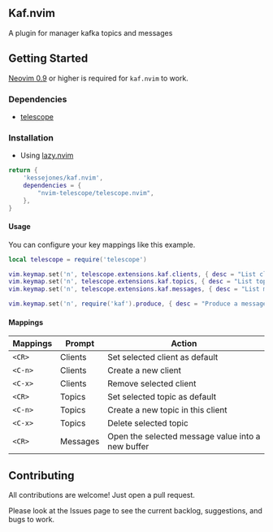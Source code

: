## Kaf.nvim

A plugin for manager kafka topics and messages

## Getting Started

[Neovim 0.9](https://github.com/neovim/neovim/releases/tag/v0.9.5) or higher is required for `kaf.nvim` to work.

### Dependencies

- [telescope](https://github.com/nvim-telescope/telescope.nvim)

### Installation

- Using [lazy.nvim](https://github.com/folke/lazy.nvim)

```lua
return {
    'kessejones/kaf.nvim',
    dependencies = {
        "nvim-telescope/telescope.nvim",
    },
}

```

#### Usage

You can configure your key mappings like this example.

```lua
local telescope = require('telescope')

vim.keymap.set('n', telescope.extensions.kaf.clients, { desc = "List clients entries" })
vim.keymap.set('n', telescope.extensions.kaf.topics, { desc = "List topics from selected client" })
vim.keymap.set('n', telescope.extensions.kaf.messages, { desc = "List messages from seleted topic and client" })

vim.keymap.set('n', require('kaf').produce, { desc = "Produce a message into selected topic and client" })
```

#### Mappings

| Mappings | Prompt   | Action                                            |
| -------- | -------- | ------------------------------------------------- |
| `<CR>`   | Clients  | Set selected client as default                    |
| `<C-n>`  | Clients  | Create a new client                               |
| `<C-x>`  | Clients  | Remove selected client                            |
| `<CR>`   | Topics   | Set selected topic as default                     |
| `<C-n>`  | Topics   | Create a new topic in this client                 |
| `<C-x>`  | Topics   | Delete selected topic                             |
| `<CR>`   | Messages | Open the selected message value into a new buffer |

## Contributing

All contributions are welcome! Just open a pull request.

Please look at the Issues page to see the current backlog, suggestions, and bugs to work.
